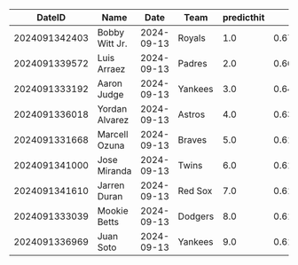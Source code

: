 DateID         |  Name            |  Date        |  Team     |  predicthit  |  predicthitproba     |  hitbool  |  Last7DaysAVG  |  Last15DaysAVG  |  Last30DaysAVG
---------------|------------------|--------------|-----------|--------------|----------------------|-----------|----------------|-----------------|---------------
2024091342403  |  Bobby Witt Jr.  |  2024-09-13  |  Royals   |  1.0         |  0.6785978883369093  |  False    |  0.192         |  0.192          |  0.269
2024091339572  |  Luis Arraez     |  2024-09-13  |  Padres   |  2.0         |  0.6689320750056287  |  False    |  0.478         |  0.404          |  0.373
2024091333192  |  Aaron Judge     |  2024-09-13  |  Yankees  |  3.0         |  0.641999253273129   |  False    |  0.25          |  0.184          |  0.263
2024091336018  |  Yordan Alvarez  |  2024-09-13  |  Astros   |  4.0         |  0.6338250588369774  |  False    |  0.346         |  0.308          |  0.333
2024091331668  |  Marcell Ozuna   |  2024-09-13  |  Braves   |  5.0         |  0.6153290819667584  |  False    |  0.2           |  0.245          |  0.31
2024091341000  |  Jose Miranda    |  2024-09-13  |  Twins    |  6.0         |  0.6137652174197364  |  False    |  0.19          |  0.267          |  0.23
2024091341610  |  Jarren Duran    |  2024-09-13  |  Red Sox  |  7.0         |  0.6128549590385608  |  False    |  0.125         |  0.2            |  0.261
2024091333039  |  Mookie Betts    |  2024-09-13  |  Dodgers  |  8.0         |  0.6112443222963853  |  False    |  0.304         |  0.333          |  0.289
2024091336969  |  Juan Soto       |  2024-09-13  |  Yankees  |  9.0         |  0.6110916738478166  |  False    |  0.16          |  0.265          |  0.208
